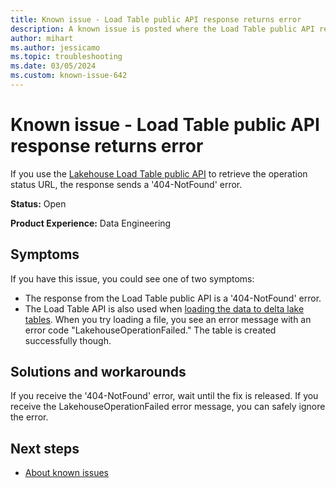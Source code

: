 ```yaml
---
title: Known issue - Load Table public API response returns error
description: A known issue is posted where the Load Table public API response returns an error.
author: mihart
ms.author: jessicamo
ms.topic: troubleshooting  
ms.date: 03/05/2024
ms.custom: known-issue-642
---
```


# Known issue - Load Table public API response returns error

If you use the [Lakehouse Load Table public API](/rest/api/fabric/lakehouse/tables/load-table?tabs=HTTP) to retrieve the operation status URL, the response sends a '404-NotFound' error.

**Status:** Open

**Product Experience:** Data Engineering

## Symptoms

If you have this issue, you could see one of two symptoms:

- The response from the Load Table public API is a '404-NotFound' error.
- The Load Table API is also used when [loading the data to delta lake tables](../../data-engineering/load-to-tables.md). When you try loading a file, you see an error message with an error code "LakehouseOperationFailed." The table is created successfully though.

## Solutions and workarounds

If you receive the '404-NotFound' error, wait until the fix is released. If you receive the LakehouseOperationFailed error message, you can safely ignore the error.

## Next steps

- [About known issues](https://support.fabric.microsoft.com/known-issues)
